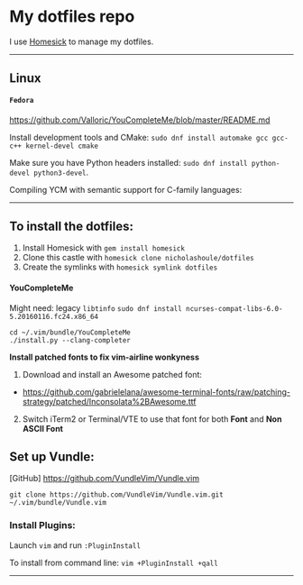 # My dotfiles repo

I use [Homesick](https://github.com/technicalpickles/homesick) to manage my dotfiles.

-----

## Linux

#### `Fedora`

https://github.com/Valloric/YouCompleteMe/blob/master/README.md

Install development tools and CMake: `sudo dnf install automake gcc gcc-c++ kernel-devel cmake`

Make sure you have Python headers installed: `sudo dnf install python-devel python3-devel`.

Compiling YCM with semantic support for C-family languages:

-----

## To install the dotfiles:
1. Install Homesick with `gem install homesick`
2. Clone this castle with `homesick clone nicholashoule/dotfiles`
3. Create the symlinks with `homesick symlink dotfiles`

#### YouCompleteMe

Might need: legacy `libtinfo`
`sudo dnf install ncurses-compat-libs-6.0-5.20160116.fc24.x86_64`

```
cd ~/.vim/bundle/YouCompleteMe
./install.py --clang-completer
```

**Install patched fonts to fix vim-airline wonkyness**

1. Download and install an Awesome patched font:
  - https://github.com/gabrielelana/awesome-terminal-fonts/raw/patching-strategy/patched/Inconsolata%2BAwesome.ttf
2. Switch iTerm2 or Terminal/VTE to use that font for both **Font** and **Non ASCII Font**


## Set up Vundle:

[GitHub]
https://github.com/VundleVim/Vundle.vim

```
git clone https://github.com/VundleVim/Vundle.vim.git ~/.vim/bundle/Vundle.vim
```

### Install Plugins:

Launch `vim` and run `:PluginInstall`

To install from command line: `vim +PluginInstall +qall`

-----
